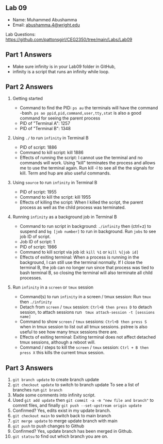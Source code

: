 ## Lab 09

- Name: Muhammed Abushamma
- Email: abushamma.4@wright.edu

Lab Questions: https://github.com/pattonsgirl/CEG2350/tree/main/Labs/Lab09

## Part 1 Answers

- Make sure infinity is in your Lab09 folder in GitHub, 
- infinity is a script that runs an infinity while loop. 

## Part 2 Answers

1. Getting started
   - Command to find the PID: `ps au` the terminals will have the command -bash.  `ps ao ppid,pid,command,user,tty,stat` is also a good command for seeing the parent process
   - PID of "Terminal A": 1257
   - PID of "Terminal B": 1348
2. Using `./` to run `infinity` in Terminal B
   - PID of script: 1886
   - Command to kill script: kill 1886
   - Effects of running the script: I cannot use the terminal and no commands will work. Using "kill" terminates the process and allows me to use the terminal again. 
                                    Run kill -l to see all the the signals for kill. Term and hup are also useful commands. 

3. Using `source` to run `infinity` in Terminal B
   - PID of script: 1955
   - Command to kill the script: kill 1955
   - Effects of killing the script: When I killed the script, the parent process as well as the child process was terminated.
4. Running `infinity` as a background job in Terminal B
   - Command to run script in background: `./infinity`  then (ctrl+z) to suspend and `bg [job number]` to run in background. Run `jobs` to see job ID of script.
   - Job ID of script: 1
   - PID of script: 1986
   - Command to kill script via job id: `kill %1` or `kill %[job id]`
   - Effects of exiting terminal: When a process is running in the background, I can still use the terminal normally. If I close the terminal B, the job can no longer run since that process was tied to bash terminal B, so closing the terminal will also terminate all child processes.
   
5. Run `infinity` in a `screen` or `tmux` session
   - Command(s) to run `infinity` in a screen / tmux session: Run `tmux` then  `./infinity`
   - Detach from `screen` / `tmux` session: `Ctrl+B then press D` to detach session, to attach sessions run ` tmux attach-session -t [sessions name]` 
   - Command to show `screen` / `tmux` sessions: `Ctrl+B then press S` when in tmux session to list out all tmux sessions. pstree is also useful to see how many tmux sessions there are.
   - Effects of exiting terminal: Exiting terminal does not affect detached tmux sessions, although a reboot will. 
   - Command / steps to kill the `screen` / `tmux` session: `Ctrl + B then press X` this kills the current tmux session.

## Part 3 Answers

1. `git branch update` to create branch update
2. `git checkout update` to switch to branch update   To see a list of branches run `git branch`
3.  Made some comments into infinity script. 
4. Used `git add update` then `git commit -a -m "new file and branch"` to commit files, and finally `git push --set-upstream origin update`
5. Confirmed? Yes, edits exist in my update branch.
6. `git checkout main` to switch back to main branch
7. `git merge update` to merge update branch with main
8. `git push` to push changes to Github 
9. Confirmed? Yes, update branch has been merged in Github.
10. `git statsu` to find out which branch you are on.
